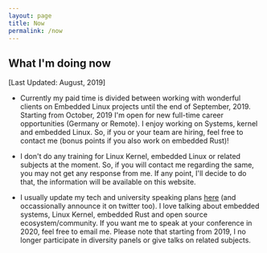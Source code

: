 ```yaml
---
layout: page
title: Now
permalink: /now
---
```


## What I'm doing now

[Last Updated: August, 2019]

- Currently my paid time is divided between working with wonderful clients on Embedded Linux projects until the end of September, 2019. Starting from October, 2019 I'm open for new full-time career opportunities (Germany or Remote). I enjoy working on Systems, kernel and embedded Linux. So, if you or your team are hiring, feel free to contact me (bonus points if you also work on embedded Rust)!

- I don't do any training for Linux Kernel, embedded Linux or related subjects at the moment. So, if you will contact me regarding the same, you may not get any response from me. If any point, I'll decide to do that, the information will be available on this website. 

- I usually update my tech and university speaking plans [here](http://vaishalithakkar.in/talks) (and occassionally announce it on twitter too). I love talking about embedded systems, Linux Kernel, embedded Rust and open source ecosystem/community. If you want me to speak at your conference in 2020, feel free to email me. Please note that starting from 2019, I no longer participate in diversity panels or give talks on related subjects.


